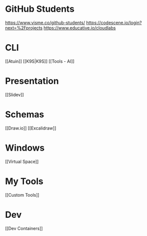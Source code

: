 # GitHub Students

https://www.visme.co/github-students/
https://codescene.io/login?next=%2Fprojects
https://www.educative.io/cloudlabs

# CLI

[[Atuin]]
[[K9S|K9S]]
[[Tools - AI]]

# Presentation

[[Slidev]]

# Schemas

[[Draw.io]]
[[Excalidraw]]

# Windows

[[Virtual Space]]


# My Tools
[[Custom Tools]]

# Dev
[[Dev Containers]]